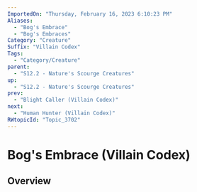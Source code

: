 ```yaml
---
ImportedOn: "Thursday, February 16, 2023 6:10:23 PM"
Aliases:
  - "Bog's Embrace"
  - "Bog's Embraces"
Category: "Creature"
Suffix: "Villain Codex"
Tags:
  - "Category/Creature"
parent:
  - "S12.2 - Nature's Scourge Creatures"
up:
  - "S12.2 - Nature's Scourge Creatures"
prev:
  - "Blight Caller (Villain Codex)"
next:
  - "Human Hunter (Villain Codex)"
RWtopicId: "Topic_3702"
---
```

# Bog's Embrace (Villain Codex)
## Overview
